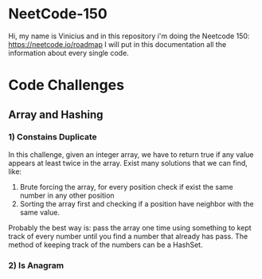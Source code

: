 # NeetCode-150

Hi, my name is Vinicius and in this repository i'm doing the Neetcode 150: https://neetcode.io/roadmap
I will put in this documentation all the information about every single code.

# Code Challenges

## Array and Hashing

### 1) Constains Duplicate

In this challenge, given an integer array, we have to return true if any value appears at least twice in the array.
Exist many solutions that we can find, like:<br>
1) Brute forcing the array, for every position check if exist the same number in any other position<br> 
2) Sorting the array first and checking if a position have neighbor with the same value.

Probably the best way is: pass the array one time using something to kept track of every number until you find a number
that already has pass. The method of keeping track of the numbers can be a HashSet.

### 2) Is Anagram


